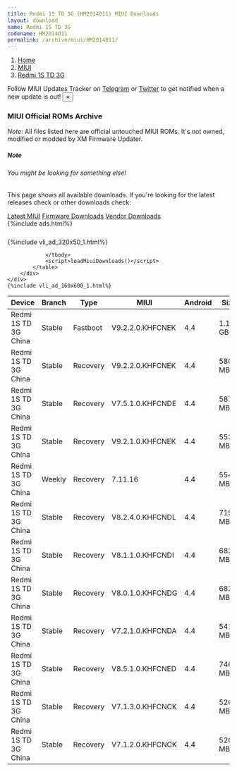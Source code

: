 ```yaml
---
title: Redmi 1S TD 3G (HM2014011) MIUI Downloads
layout: download
name: Redmi 1S TD 3G
codename: HM2014011
permalink: /archive/miui/HM2014011/
---
```

<nav aria-label="breadcrumb">
    <ol class="breadcrumb">
        <li class="breadcrumb-item"><a href="/">Home</a></li>
        <li class="breadcrumb-item"><a href="/miui/">MIUI</a></li>
        <li class="breadcrumb-item active" aria-current="page"><a href="/miui/HM2014011/">Redmi 1S TD 3G</a></li>
    </ol>
</nav>
<div class="alert alert-primary alert-dismissible fade show" role="alert">
    Follow MIUI Updates Tracker on <a href="https://t.me/MIUIUpdatesTracker" class="alert-link">Telegram</a>
     or <a href="https://twitter.com/MiFwUpdater" class="alert-link">Twitter</a> to get notified when a new update is out!
    <button type="button" class="close" data-dismiss="alert" aria-label="Close">
        <span aria-hidden="true">&times;</span>
    </button>
</div>

### MIUI Official ROMs Archive
*Note*: All files listed here are official untouched MIUI ROMs. It's not owned, modified or modded by XM Firmware Updater.
<div class="card">
  <div class="card-body">
    <h5 class="card-title">Note</h5>
    <h6 class="card-subtitle mb-2 text-muted">You might be looking for something else!</h6>
    <p class="card-text">This page shows all available downloads.
     If you're looking for the latest releases check or other downloads check:</p>
    <a href="/miui/HM2014011/" class="card-link">Latest MIUI</a>
    <a href="/firmware/HM2014011/" class="card-link">Firmware Downloads</a>
    <a href="/vendor/HM2014011/" class="card-link">Vendor Downloads</a>
  </div>
</div>
{%include ads.html%}
<div class="row justify-content-center">
    <div class="col-10">
        <div class="table-responsive-md" style="margin-top: 25px;">
            {%include vli_ad_320x50_1.html%}
            <table id="miui" class="display dt-responsive nowrap compact table table-striped table-hover table-sm">
                <thead class="thead-dark">
                    <tr>
                        <th data-ref="device">Device</th>
                        <th data-ref="branch">Branch</th>
                        <th data-ref="type">Type</th>
                        <th data-ref="miui">MIUI</th>
                        <th data-ref="android">Android</th>
                        <th data-ref="size">Size</th>
                        <th data-ref="size">Date</th>
                        <th data-ref="link">Link</th>
                    </tr>
                </thead>
                <tbody>
                <tr><td>Redmi 1S TD 3G China</td><td>Stable</td><td>Fastboot</td><td>V9.2.2.0.KHFCNEK</td><td>4.4</td><td>1.1 GB</td><td>2018-09-07</td><td><a href="/miui/HM2014011/stable/V9.2.2.0.KHFCNEK/">Download</a></td></tr>
<tr><td>Redmi 1S TD 3G China</td><td>Stable</td><td>Recovery</td><td>V9.2.2.0.KHFCNEK</td><td>4.4</td><td>580.1 MB</td><td>2018-09-07</td><td><a href="/miui/HM2014011/stable/V9.2.2.0.KHFCNEK/">Download</a></td></tr>
<tr><td>Redmi 1S TD 3G China</td><td>Stable</td><td>Recovery</td><td>V7.5.1.0.KHFCNDE</td><td>4.4</td><td>587.9 MB</td><td>2018-08-03</td><td><a href="/miui/HM2014011/stable/V7.5.1.0.KHFCNDE/">Download</a></td></tr>
<tr><td>Redmi 1S TD 3G China</td><td>Stable</td><td>Recovery</td><td>V9.2.1.0.KHFCNEK</td><td>4.4</td><td>553.2 MB</td><td>2018-01-02</td><td><a href="/miui/HM2014011/stable/V9.2.1.0.KHFCNEK/">Download</a></td></tr>
<tr><td>Redmi 1S TD 3G China</td><td>Weekly</td><td>Recovery</td><td>7.11.16</td><td>4.4</td><td>554.4 MB</td><td>2017-11-15</td><td><a href="/miui/HM2014011/weekly/7.11.16/">Download</a></td></tr>
<tr><td>Redmi 1S TD 3G China</td><td>Stable</td><td>Recovery</td><td>V8.2.4.0.KHFCNDL</td><td>4.4</td><td>719.5 MB</td><td>2017-03-07</td><td><a href="/miui/HM2014011/stable/V8.2.4.0.KHFCNDL/">Download</a></td></tr>
<tr><td>Redmi 1S TD 3G China</td><td>Stable</td><td>Recovery</td><td>V8.1.1.0.KHFCNDI</td><td>4.4</td><td>682.3 MB</td><td>2016-11-20</td><td><a href="/miui/HM2014011/stable/V8.1.1.0.KHFCNDI/">Download</a></td></tr>
<tr><td>Redmi 1S TD 3G China</td><td>Stable</td><td>Recovery</td><td>V8.0.1.0.KHFCNDG</td><td>4.4</td><td>682.8 MB</td><td>2016-08-23</td><td><a href="/miui/HM2014011/stable/V8.0.1.0.KHFCNDG/">Download</a></td></tr>
<tr><td>Redmi 1S TD 3G China</td><td>Stable</td><td>Recovery</td><td>V7.2.1.0.KHFCNDA</td><td>4.4</td><td>541.3 MB</td><td>2016-03-02</td><td><a href="/miui/HM2014011/stable/V7.2.1.0.KHFCNDA/">Download</a></td></tr>
<tr><td>Redmi 1S TD 3G China</td><td>Stable</td><td>Recovery</td><td>V8.5.1.0.KHFCNED</td><td>4.4</td><td>746.9 MB</td><td>2017-09-08</td><td><a href="/miui/HM2014011/stable/V8.5.1.0.KHFCNED/">Download</a></td></tr>
<tr><td>Redmi 1S TD 3G China</td><td>Stable</td><td>Recovery</td><td>V7.1.3.0.KHFCNCK</td><td>4.4</td><td>526.5 MB</td><td>2016-01-25</td><td><a href="/miui/HM2014011/stable/V7.1.3.0.KHFCNCK/">Download</a></td></tr>
<tr><td>Redmi 1S TD 3G China</td><td>Stable</td><td>Recovery</td><td>V7.1.2.0.KHFCNCK</td><td>4.4</td><td>526.5 MB</td><td>2015-12-18</td><td><a href="/miui/HM2014011/stable/V7.1.2.0.KHFCNCK/">Download</a></td></tr>

                </tbody>
                <script>loadMiuiDownloads()</script>
            </table>
        </div>
    </div>
    {%include vli_ad_160x600_1.html%}
</div>
